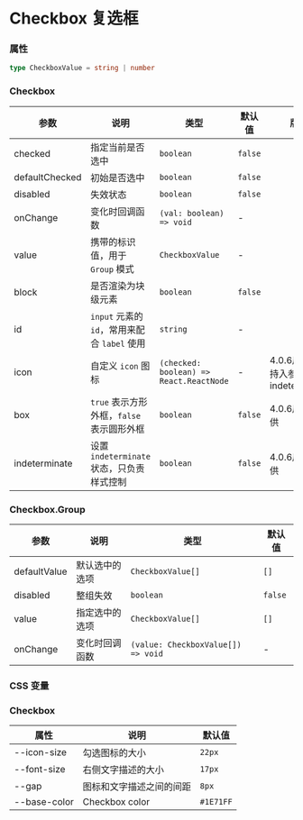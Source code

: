 # Checkbox 复选框

<code src="./demos/demo1.tsx"></code>

### 属性

```ts | pure
type CheckboxValue = string | number
```

### Checkbox

| 参数           | 说明                                         | 类型                                                            | 默认值  | 版本  |
| -------------- | -------------------------------------------- | --------------------------------------------------------------- | ------- |- |
| checked        | 指定当前是否选中                             | `boolean`                                                       | `false` | |
| defaultChecked | 初始是否选中                                 | `boolean`                                                       | `false` | |
| disabled       | 失效状态                                     | `boolean`                                                       | `false` | |
| onChange       | 变化时回调函数                               | `(val: boolean) => void`                                        | -       | |
| value          | 携带的标识值，用于 `Group` 模式              | `CheckboxValue`                                                 | -       | |
| block          | 是否渲染为块级元素                           | `boolean`                                                       | `false` | |
| id             | `input` 元素的 `id`，常用来配合 `label` 使用 | `string`                                                        | -       | |
| icon           | 自定义 `icon` 图标                           | `(checked: boolean) => React.ReactNode` | -       | 4.0.6后不再支持入参indeterminate |
| box            | `true` 表示方形外框，`false` 表示圆形外框                     | `boolean`                                                       | `false` | 4.0.6后不再提供 |
| indeterminate  | 设置 `indeterminate` 状态，只负责样式控制    | `boolean`                                                       | `false` | 4.0.6后不再提供 |


### Checkbox.Group

| 参数         | 说明           | 类型                               | 默认值  |
| ------------ | -------------- | ---------------------------------- | ------- |
| defaultValue | 默认选中的选项 | `CheckboxValue[]`                  | `[]`    |
| disabled     | 整组失效       | `boolean`                          | `false` |
| value        | 指定选中的选项 | `CheckboxValue[]`                  | `[]`    |
| onChange     | 变化时回调函数 | `(value: CheckboxValue[]) => void` | -       |

### CSS 变量

### Checkbox

| 属性        | 说明                     | 默认值 |
| ----------- | ------------------------ | ------ |
| --icon-size | 勾选图标的大小           | `22px` |
| --font-size | 右侧文字描述的大小       | `17px` |
| --gap       | 图标和文字描述之间的间距 | `8px`  |
| --base-color| Checkbox color       | `#1E71FF`|
